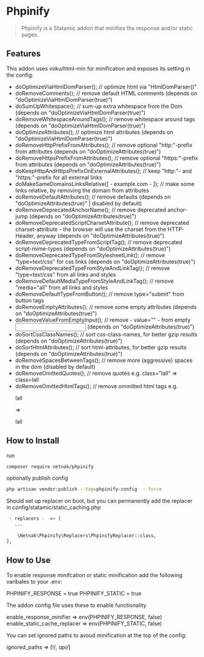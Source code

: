 # Phpinify

> Phpinify is a Statamic addon that minifies the response and/or static pages.

## Features

This addon uses voku/html-min for minification and exposes its setting in the config:

 - doOptimizeViaHtmlDomParser();               // optimize html via "HtmlDomParser()"
 - doRemoveComments();                         // remove default HTML comments (depends on "doOptimizeViaHtmlDomParser(true)")
 - doSumUpWhitespace();                        // sum-up extra whitespace from the Dom (depends on "doOptimizeViaHtmlDomParser(true)")
 - doRemoveWhitespaceAroundTags();             // remove whitespace around tags (depends on "doOptimizeViaHtmlDomParser(true)")
 - doOptimizeAttributes();                     // optimize html attributes (depends on "doOptimizeViaHtmlDomParser(true)")
 - doRemoveHttpPrefixFromAttributes();         // remove optional "http:"-prefix from attributes (depends on "doOptimizeAttributes(true)")
 - doRemoveHttpsPrefixFromAttributes();        // remove optional "https:"-prefix from attributes (depends on "doOptimizeAttributes(true)")
 - doKeepHttpAndHttpsPrefixOnExternalAttributes(); // keep "http:"- and "https:"-prefix for all external links 
 - doMakeSameDomainsLinksRelative([ - example.com - ]); // make some links relative, by removing the domain from attributes
 - doRemoveDefaultAttributes();                // remove defaults (depends on "doOptimizeAttributes(true)" | disabled by default)
 - doRemoveDeprecatedAnchorName();             // remove deprecated anchor-jump (depends on "doOptimizeAttributes(true)")
 - doRemoveDeprecatedScriptCharsetAttribute(); // remove deprecated charset-attribute - the browser will use the charset from the HTTP-Header, anyway (depends on "doOptimizeAttributes(true)")
 - doRemoveDeprecatedTypeFromScriptTag();      // remove deprecated script-mime-types (depends on "doOptimizeAttributes(true)")
 - doRemoveDeprecatedTypeFromStylesheetLink(); // remove "type=text/css" for css links (depends on "doOptimizeAttributes(true)")
 - doRemoveDeprecatedTypeFromStyleAndLinkTag(); // remove "type=text/css" from all links and styles
 - doRemoveDefaultMediaTypeFromStyleAndLinkTag(); // remove "media="all" from all links and styles
 - doRemoveDefaultTypeFromButton();            // remove type="submit" from button tags 
 - doRemoveEmptyAttributes();                  // remove some empty attributes (depends on "doOptimizeAttributes(true)")
 - doRemoveValueFromEmptyInput();              // remove  - value="" -  from empty <input> (depends on "doOptimizeAttributes(true)")
 - doSortCssClassNames();                      // sort css-class-names, for better gzip results (depends on "doOptimizeAttributes(true)")
 - doSortHtmlAttributes();                     // sort html-attributes, for better gzip results (depends on "doOptimizeAttributes(true)")
 - doRemoveSpacesBetweenTags();                // remove more (aggressive) spaces in the dom (disabled by default)
 - doRemoveOmittedQuotes();                    // remove quotes e.g. class="lall" => class=lall
 - doRemoveOmittedHtmlTags();                  // remove ommitted html tags e.g. <p>lall</p> => <p>lall 

## How to Install

run

``` bash
composer require netnak/phpinify
```

optionally publish config

``` bash
php artisan vendor:publish --tag=phpinify-config  --force
```

Should set up replacer on boot, but you can permanently add the replacer in config/statamic/static_caching.php

``` bash
 - replacers -  => [
   ...
    
    \Netnak\Phpinify\Replacers\PhpinifyReplacer::class,
],
```
## How to Use

To enable response minifcation or static minification add the following varibales to your .env:

PHPINIFY_RESPONSE = true
PHPINIFY_STATIC = true

The addon config file uses these to enable functionality

enable_response_minifier => env(PHPINIFY_RESPONSE, false)
enable_static_cache_replacer => env(PHPINIFY_STATIC, false)

You can set ignored paths to avoud minification at the top of the config:

ignored_paths => [!/*, api/*]
